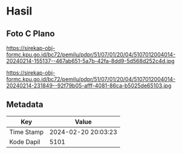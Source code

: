 # Hasil

## Foto C Plano

https://sirekap-obj-formc.kpu.go.id/bc72/pemilu/pdpr/51/07/01/20/04/5107012004014-20240214-155137--467ab651-5a7b-42fa-8dd9-5d568d252c4d.jpg

https://sirekap-obj-formc.kpu.go.id/bc72/pemilu/pdpr/51/07/01/20/04/5107012004014-20240214-231849--92f79b05-afff-4081-86ca-b5025de65103.jpg


## Metadata

| Key        | Value               |
| ---------- | ------------------- |
| Time Stamp | 2024-02-20 20:03:23 |
| Kode Dapil | 5101                |




